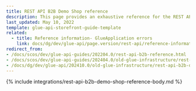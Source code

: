 ```yaml
---
title: REST API B2B Demo Shop reference
description: This page provides an exhaustive reference for the REST API endpoints present in the Spryker B2B demo Shop by default with the corresponding parameters and data formats.
last_updated: May 10, 2022
template: glue-api-storefront-guide-template
related:
  - title: Reference information- GlueApplication errors
    link: docs/dg/dev/glue-api/page.version/rest-api/reference-information-glueapplication-errors.html
redirect_from:
- /docs/scos/dev/glue-api-guides/202204.0/rest-api-b2b-reference.html
- /docs/scos/dev/glue-api-guides/202404.0/old-glue-infrastructure/rest-api-b2b-demo-shop-reference.html
- /docs/dg/dev/glue-api/202410.0/old-glue-infrastructure/rest-api-b2b-demo-shop-reference
---
```


<!-- 2020307.0 is the last version to support this doc. Don't move it to the next versions -->

{% include integrations/rest-api-b2b-demo-shop-reference-body.md %}